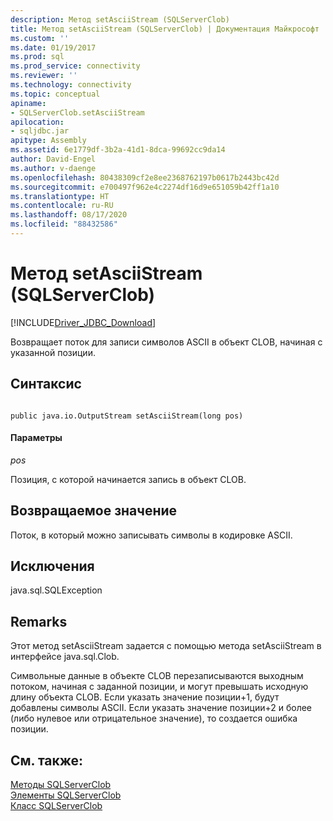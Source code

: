 ```yaml
---
description: Метод setAsciiStream (SQLServerClob)
title: Метод setAsciiStream (SQLServerClob) | Документация Майкрософт
ms.custom: ''
ms.date: 01/19/2017
ms.prod: sql
ms.prod_service: connectivity
ms.reviewer: ''
ms.technology: connectivity
ms.topic: conceptual
apiname:
- SQLServerClob.setAsciiStream
apilocation:
- sqljdbc.jar
apitype: Assembly
ms.assetid: 6e1779df-3b2a-41d1-8dca-99692cc9da14
author: David-Engel
ms.author: v-daenge
ms.openlocfilehash: 80438309cf2e8ee2368762197b0617b2443bc42d
ms.sourcegitcommit: e700497f962e4c2274df16d9e651059b42ff1a10
ms.translationtype: HT
ms.contentlocale: ru-RU
ms.lasthandoff: 08/17/2020
ms.locfileid: "88432586"
---
```

# <a name="setasciistream-method-sqlserverclob"></a>Метод setAsciiStream (SQLServerClob)
[!INCLUDE[Driver_JDBC_Download](../../../includes/driver_jdbc_download.md)]

  Возвращает поток для записи символов ASCII в объект CLOB, начиная с указанной позиции.  
  
## <a name="syntax"></a>Синтаксис  
  
```  
  
public java.io.OutputStream setAsciiStream(long pos)  
```  
  
#### <a name="parameters"></a>Параметры  
 *pos*  
  
 Позиция, с которой начинается запись в объект CLOB.  
  
## <a name="return-value"></a>Возвращаемое значение  
 Поток, в который можно записывать символы в кодировке ASCII.  
  
## <a name="exceptions"></a>Исключения  
 java.sql.SQLException  
  
## <a name="remarks"></a>Remarks  
 Этот метод setAsciiStream задается с помощью метода setAsciiStream в интерфейсе java.sql.Clob.  
  
 Символьные данные в объекте CLOB перезаписываются выходным потоком, начиная с заданной позиции, и могут превышать исходную длину объекта CLOB. Если указать значение позиции+1, будут добавлены символы ASCII. Если указать значение позиции+2 и более (либо нулевое или отрицательное значение), то создается ошибка позиции.  
  
## <a name="see-also"></a>См. также:  
 [Методы SQLServerClob](../../../connect/jdbc/reference/sqlserverclob-methods.md)   
 [Элементы SQLServerClob](../../../connect/jdbc/reference/sqlserverclob-members.md)   
 [Класс SQLServerClob](../../../connect/jdbc/reference/sqlserverclob-class.md)  
  
  
